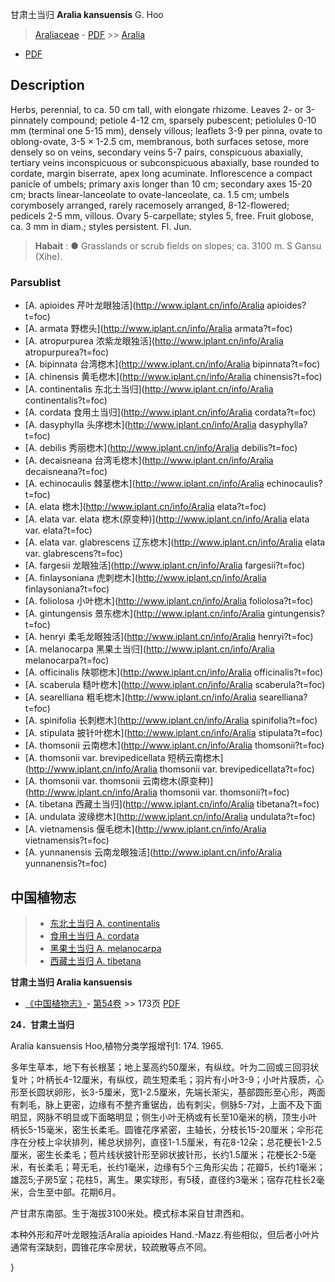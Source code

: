 甘肃土当归 **Aralia kansuensis** G. Hoo

> [Araliaceae](http://www.iplant.cn/info/Araliaceae?t=foc) - [PDF](http://www.iplant.cn/foc/pdf/Araliaceae.pdf) >> [Aralia](http://www.iplant.cn/info/Aralia?t=foc)
 - [PDF](http://www.iplant.cn/foc/pdf/Aralia.pdf)

## Description

Herbs, perennial, to ca. 50 cm tall, with elongate rhizome. Leaves 2- or 3-pinnately compound; petiole 4-12 cm, sparsely pubescent; petiolules 0-10 mm (terminal one 5-15 mm), densely villous; leaflets 3-9 per pinna, ovate to oblong-ovate, 3-5 × 1-2.5 cm, membranous, both surfaces setose, more densely so on veins, secondary veins 5-7 pairs, conspicuous abaxially, tertiary veins inconspicuous or subconspicuous abaxially, base rounded to cordate, margin biserrate, apex long acuminate. Inflorescence a compact panicle of umbels; primary axis longer than 10 cm; secondary axes 15-20 cm; bracts linear-lanceolate to ovate-lanceolate, ca. 1.5 cm; umbels corymbosely arranged, rarely racemosely arranged, 8-12-flowered; pedicels 2-5 mm, villous. Ovary 5-carpellate; styles 5, free. Fruit globose, ca. 3 mm in diam.; styles persistent. Fl. Jun.


> **Habait** : 
>● Grasslands or scrub fields on slopes; ca. 3100 m. S Gansu (Xihe).



### Parsublist

* [A.  apioides  芹叶龙眼独活](http://www.iplant.cn/info/Aralia apioides?t=foc)
* [A.  armata  野楤头](http://www.iplant.cn/info/Aralia armata?t=foc)
* [A.  atropurpurea  浓紫龙眼独活](http://www.iplant.cn/info/Aralia atropurpurea?t=foc)
* [A.  bipinnata  台湾楤木](http://www.iplant.cn/info/Aralia bipinnata?t=foc)
* [A.  chinensis  黄毛楤木](http://www.iplant.cn/info/Aralia chinensis?t=foc)
* [A.  continentalis  东北土当归](http://www.iplant.cn/info/Aralia continentalis?t=foc)
* [A.  cordata  食用土当归](http://www.iplant.cn/info/Aralia cordata?t=foc)
* [A.  dasyphylla  头序楤木](http://www.iplant.cn/info/Aralia dasyphylla?t=foc)
* [A.  debilis  秀丽楤木](http://www.iplant.cn/info/Aralia debilis?t=foc)
* [A.  decaisneana  台湾毛楤木](http://www.iplant.cn/info/Aralia decaisneana?t=foc)
* [A.  echinocaulis  棘茎楤木](http://www.iplant.cn/info/Aralia echinocaulis?t=foc)
* [A.  elata  楤木](http://www.iplant.cn/info/Aralia elata?t=foc)
* [A.  elata var. elata  楤木(原变种)](http://www.iplant.cn/info/Aralia elata var. elata?t=foc)
* [A.  elata var. glabrescens  辽东楤木](http://www.iplant.cn/info/Aralia elata var. glabrescens?t=foc)
* [A.  fargesii  龙眼独活](http://www.iplant.cn/info/Aralia fargesii?t=foc)
* [A.  finlaysoniana  虎刺楤木](http://www.iplant.cn/info/Aralia finlaysoniana?t=foc)
* [A.  foliolosa  小叶楤木](http://www.iplant.cn/info/Aralia foliolosa?t=foc)
* [A.  gintungensis  景东楤木](http://www.iplant.cn/info/Aralia gintungensis?t=foc)
* [A.  henryi  柔毛龙眼独活](http://www.iplant.cn/info/Aralia henryi?t=foc)
* [A.  melanocarpa  黑果土当归](http://www.iplant.cn/info/Aralia melanocarpa?t=foc)
* [A.  officinalis  陕鄂楤木](http://www.iplant.cn/info/Aralia officinalis?t=foc)
* [A.  scaberula  糙叶楤木](http://www.iplant.cn/info/Aralia scaberula?t=foc)
* [A.  searelliana  粗毛楤木](http://www.iplant.cn/info/Aralia searelliana?t=foc)
* [A.  spinifolia  长刺楤木](http://www.iplant.cn/info/Aralia spinifolia?t=foc)
* [A.  stipulata  披针叶楤木](http://www.iplant.cn/info/Aralia stipulata?t=foc)
* [A.  thomsonii  云南楤木](http://www.iplant.cn/info/Aralia thomsonii?t=foc)
* [A.  thomsonii var. brevipedicellata  短柄云南楤木](http://www.iplant.cn/info/Aralia thomsonii var. brevipedicellata?t=foc)
* [A.  thomsonii var. thomsonii  云南楤木(原变种)](http://www.iplant.cn/info/Aralia thomsonii var. thomsonii?t=foc)
* [A.  tibetana  西藏土当归](http://www.iplant.cn/info/Aralia tibetana?t=foc)
* [A.  undulata  波缘楤木](http://www.iplant.cn/info/Aralia undulata?t=foc)
* [A.  vietnamensis  偃毛楤木](http://www.iplant.cn/info/Aralia vietnamensis?t=foc)
* [A.  yunnanensis  云南龙眼独活](http://www.iplant.cn/info/Aralia yunnanensis?t=foc)


## 中国植物志

> * [东北土当归  A.  continentalis](Aralia-continentalis-东北土当归.md)
> * [食用土当归  A.  cordata](Aralia-cordata-食用土当归.md)
> * [黑果土当归  A.  melanocarpa](Aralia-melanocarpa-黑果土当归.md)
> * [西藏土当归  A.  tibetana](Aralia-tibetana-西藏土当归.md)


**甘肃土当归 Aralia kansuensis**

* [《中国植物志》](http://www.iplant.cn/frps)- [第54卷](http://www.iplant.cn/frps/vol/54) >> 173页 [PDF](http://www.iplant.cn/frps/pdf/54/173.PDF)


**24．甘肃土当归**

Aralia kansuensis Hoo,植物分类学报增刊1: 174. 1965.

多年生草本，地下有长根茎；地上茎高约50厘米，有纵纹。叶为二回或三回羽状复叶；叶柄长4-12厘米，有纵纹，疏生短柔毛；羽片有小叶3-9；小叶片膜质，心形至长圆状卵形，长3-5厘米，宽1-2.5厘米，先端长渐尖，基部圆形至心形，两面有刺毛，脉上更密，边缘有不整齐重锯齿，齿有刺尖，侧脉5-7对，上面不及下面明显，网脉不明显或下面略明显；侧生小叶无柄或有长至10毫米的柄，顶生小叶柄长5-15毫米，密生长柔毛。圆锥花序紧密，主轴长，分枝长15-20厘米；伞形花序在分枝上伞状排列，稀总状排列，直径1-1.5厘米，有花8-12朵；总花梗长1-2.5厘米，密生长柔毛；苞片线状披针形至卵状披针形，长约1.5厘米；花梗长2-5毫米，有长柔毛；萼无毛，长约1毫米，边缘有5个三角形尖齿；花瓣5，长约1毫米；雄蕊5;子房5室；花柱5，离生。果实球形，有5稜，直径约3毫米；宿存花柱长2毫米，合生至中部。花期6月。

产甘肃东南部。生于海拔3100米处。模式标本采自甘肃西和。

本种外形和芹叶龙眼独活Aralia apioides Hand.-Mazz.有些相似，但后者小叶片通常有深缺刻，圆锥花序伞房状，较疏散等点不同。



}